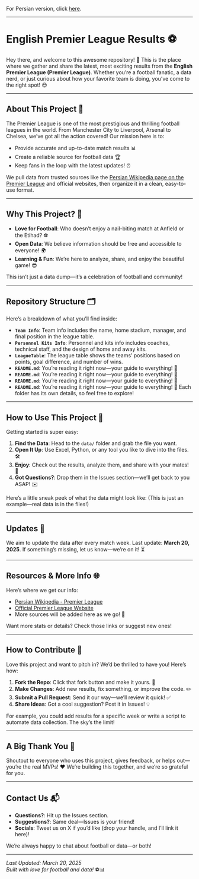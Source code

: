 For Persian version, click [here](Persian.md).
<hr>

# English Premier League Results ⚽

Hey there, and welcome to this awesome repository! 🎉 This is the place where we gather and share the latest, most exciting results from the **English Premier League (Premier League)**. Whether you’re a football fanatic, a data nerd, or just curious about how your favorite team is doing, you’ve come to the right spot! 😍

---

## About This Project 🌟
The Premier League is one of the most prestigious and thrilling football leagues in the world. From Manchester City to Liverpool, Arsenal to Chelsea, we’ve got all the action covered! Our mission here is to:
- Provide accurate and up-to-date match results 📊  
- Create a reliable source for football data 🏆  
- Keep fans in the loop with the latest updates! ⏰  

We pull data from trusted sources like the [Persian Wikipedia page on the Premier League](https://fa.wikipedia.org/wiki/%D9%84%DB%8C%DA%AF_%D8%A8%D8%B1%D8%AA%D8%B1_%D9%81%D9%88%D8%AA%D8%A8%D8%A7%D9%84_%D8%A7%D9%86%DA%AF%D9%84%D8%B3%D8%AA%D8%A7%D9%86) and official websites, then organize it in a clean, easy-to-use format.

---

## Why This Project? 🤔
- **Love for Football**: Who doesn’t enjoy a nail-biting match at Anfield or the Etihad? ⚽  
- **Open Data**: We believe information should be free and accessible to everyone! 🌍  
- **Learning & Fun**: We’re here to analyze, share, and enjoy the beautiful game! 😎  

This isn’t just a data dump—it’s a celebration of football and community!

---

## Repository Structure 🗂️
Here’s a breakdown of what you’ll find inside:
- **`Team Info`**: Team info includes the name, home stadium, manager, and final position in the league table.  
- **`Personnel Kits Info`**: Personnel and kits info includes coaches, technical staff, and the design of home and away kits.  
- **`LeagueTable`**: The league table shows the teams’ positions based on points, goal difference, and number of wins. 
- **`README.md`**: You’re reading it right now—your guide to everything! 👀  
- **`README.md`**: You’re reading it right now—your guide to everything! 👀
- **`README.md`**: You’re reading it right now—your guide to everything! 👀
- **`README.md`**: You’re reading it right now—your guide to everything! 👀 
Each folder has its own details, so feel free to explore!

---

## How to Use This Project 🚀
Getting started is super easy:
1. **Find the Data**: Head to the `data/` folder and grab the file you want.  
2. **Open It Up**: Use Excel, Python, or any tool you like to dive into the files. 🛠️  
3. **Enjoy**: Check out the results, analyze them, and share with your mates! 🎊  
4. **Got Questions?**: Drop them in the Issues section—we’ll get back to you ASAP! ✉️  

Here’s a little sneak peek of what the data might look like:
(This is just an example—real data is in the files!)

---

## Updates 📅
We aim to update the data after every match week. Last update: **March 20, 2025**. If something’s missing, let us know—we’re on it! ⏳

---

## Resources & More Info 🌐
Here’s where we get our info:
- [Persian Wikipedia - Premier League](https://fa.wikipedia.org/wiki/%D9%84%DB%8C%DA%AF_%D8%A8%D8%B1%D8%AA%D8%B1_%D9%81%D9%88%D8%AA%D8%A8%D8%A7%D9%84_%D8%A7%D9%86%DA%AF%D9%84%D8%B3%D8%AA%D8%A7%D9%86)  
- [Official Premier League Website](https://www.premierleague.com/)  
- More sources will be added here as we go! 🔗  

Want more stats or details? Check those links or suggest new ones!

---

## How to Contribute 🤝
Love this project and want to pitch in? We’d be thrilled to have you! Here’s how:
1. **Fork the Repo**: Click that fork button and make it yours. 🍴  
2. **Make Changes**: Add new results, fix something, or improve the code. ✏️  
3. **Submit a Pull Request**: Send it our way—we’ll review it quick! ✅  
4. **Share Ideas**: Got a cool suggestion? Post it in Issues! 💡  

For example, you could add results for a specific week or write a script to automate data collection. The sky’s the limit!

---

## A Big Thank You 🙌
Shoutout to everyone who uses this project, gives feedback, or helps out—you’re the real MVPs! ❤️ We’re building this together, and we’re so grateful for you.

---

## Contact Us 📬
- **Questions?**: Hit up the Issues section.  
- **Suggestions?**: Same deal—Issues is your friend!  
- **Socials**: Tweet us on X if you’d like (drop your handle, and I’ll link it here)!  

We’re always happy to chat about football or data—or both!

---

*Last Updated: March 20, 2025*  
*Built with love for football and data!* ⚽📊
